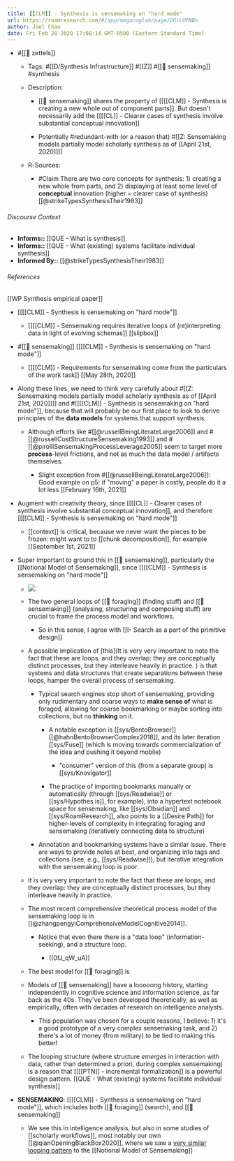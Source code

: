 ```yaml
---
title: [[CLM]] - Synthesis is sensemaking on "hard mode"
url: https://roamresearch.com/#/app/megacoglab/page/OGrLUPNBn
author: Joel Chan
date: Fri Feb 28 2020 17:08:14 GMT-0500 (Eastern Standard Time)
---
```


- #[[🌲 zettels]]

    - Tags: #[[D/Synthesis Infrastructure]] #[[Z]] #[[🧱 sensemaking]] #synthesis

    - Description:

        - [[🧱 sensemaking]] shares the property of [[[[CLM]] - Synthesis is creating a new whole out of component parts]]. But doesn't necessarily add the [[[[CL]] - Clearer cases of synthesis involve substantial conceptual innovation]]

        - Potentially #redundant-with (or a reason that) #[[Z: Sensemaking models partially model scholarly synthesis as of [[April 21st, 2020]]]]

    - R-Sources:

        - #Claim There are two core concepts for synthesis: 1) creating a new whole from parts, and 2) displaying at least some level of __conceptual__ innovation (higher = clearer case of synthesis) [[@strikeTypesSynthesisTheir1983]]

###### Discourse Context

- **Informs::** [[QUE - What is synthesis]]
- **Informs::** [[QUE - What (existing) systems facilitate individual synthesis]]
- **Informed By::** [[@strikeTypesSynthesisTheir1983]]

###### References

[[WP Synthesis empirical paper]]

- [[[[CLM]] - Synthesis is sensemaking on "hard mode"]]

    - [[[[CLM]] - Sensemaking requires iterative loops of (re)interpreting data in light of evolving schemas]]
[[slipbox]]

- #[[🧱 sensemaking]] [[[[CLM]] - Synthesis is sensemaking on "hard mode"]]

    - [[[[CLM]] - Requirements for sensemaking come from the particulars of the work task]]
[[May 28th, 2020]]

- Along these lines, we need to think very carefully about #[[Z: Sensemaking models partially model scholarly synthesis as of [[April 21st, 2020]]]] and #[[[[CLM]] - Synthesis is sensemaking on "hard mode"]], because that will probably be our first place to look to derive principles of the **data models** for systems that support synthesis.

    - Although efforts like #[[@russellBeingLiterateLarge2006]] and #[[@russellCostStructureSensemaking1993]] and #[[@pirolliSensemakingProcessLeverage2005]] seem to target more **__process__**-level frictions, and not as much the data model / artifacts themselves.

        - Slight exception from #[[@russellBeingLiterateLarge2006]]: Good example on p5: if "moving" a paper is costly, people do it a lot less
[[February 16th, 2021]]

- Augment with creativity theory, since [[[[CL]] - Clearer cases of synthesis involve substantial conceptual innovation]], and therefore [[[[CLM]] - Synthesis is sensemaking on "hard mode"]]

    - [[context]] is critical, because we never want the pieces to be frozen: might want to to [[chunk decomposition]], for example
[[September 1st, 2021]]

- Super important to ground this in [[🧱 sensemaking]], particularly the [[Notional Model of Sensemaking]], since [[[[CLM]] - Synthesis is sensemaking on "hard mode"]]

    - ![](https://firebasestorage.googleapis.com/v0/b/firescript-577a2.appspot.com/o/imgs%2Fapp%2Fmegacoglab%2F2TXHJGm5qe?alt=media&token=767a65e3-cc23-41ae-98e0-ed1e74edcbcd)

    - The two general loops of [[🧱 foraging]] (finding stuff) and [[🧱 sensemaking]] (analysing, structuring and composing stuff) are crucial to frame the process model and workflows.

        - So in this sense, I agree with [[I- Search as a part of the primitive design]]

    - A possible implication of [this](It is very very important to note the fact that these are loops, and they overlap: they are conceptually distinct processes, but they interleave heavily in practice. ) is that systems and data structures that create separations between these loops, hamper the overall process of sensemaking.

        - Typical search engines stop short of sensemaking, providing only rudimentary and coarse ways to **make sense of** what is foraged, allowing for coarse bookmarking or maybe sorting into collections, but no **thinking** on it.

            - A notable exception is [[sys/BentoBrowser]] [[@hahnBentoBrowserComplex2018]], and its later iteration [[sys/Fuse]] (which is moving towards commercialization of the idea and pushing it beyond mobile)

                - "consumer" version of this (from a separate group) is [[sys/Knovigator]]

            - The practice of importing bookmarks manually or automatically (through [[sys/Readwise]] or [[sys/Hypothes.is]], for example), into a hypertext notebook space for sensemaking, like [[sys/Obsidian]] and [[sys/RoamResearch]], also points to a [[Desire Path]] for higher-levels of complexity in integrating foraging and sensemaking (iteratively connecting data to structure)

        - Annotation and bookmarking systems have a similar issue. There are ways to provide notes at best, and organizing into tags and collections (see, e.g., [[sys/Readwise]]), but iterative integration with the sensemaking loop is poor.

    - It is very very important to note the fact that these are loops, and they overlap: they are conceptually distinct processes, but they interleave heavily in practice.

    - The most recent comprehensive theoretical process model of the sensemaking loop is in [[@zhangpengyiComprehensiveModelCognitive2014]].

        - Notice that even there there is a "data loop" (information-seeking), and a structure loop.

            - ((0fJ_qW_uA))

    - The best model for [[🧱 foraging]] is

    - Models of [[🧱 sensemaking]] have a looooong history, starting independently in cognitive science and information science, as far back as the 40s. They've been developed theoretically, as well as empirically, often with decades of research on intelligence analysts.

        - This population was chosen for a couple reasons, I believe: 1) it's a good prototype of a very complex sensemaking task, and 2) there's a lot of money (from military) to be tied to making this better!

    - The looping structure (where structure *emerges* in interaction with data, rather than determined a priori, during complex sensemaking) is a reason that [[[[PTN]] - incremental formalization]] is a powerful design pattern.
[[QUE - What (existing) systems facilitate individual synthesis]]

- **SENSEMAKING**: [[[[CLM]] - Synthesis is sensemaking on "hard mode"]], which includes both [[🧱 foraging]] (search), and [[🧱 sensemaking]]

    - We see this in intelligence analysis, but also in some studies of [[scholarly workflows]], most notably our own [[@qianOpeningBlackBox2020]], where we saw a [very similar looping pattern](![](https://firebasestorage.googleapis.com/v0/b/firescript-577a2.appspot.com/o/imgs%2Fapp%2Fmegacoglab%2FTyrIIDkvzA.png?alt=media&token=7b755a9e-2446-4b70-91de-831774d83b7f)) to the [[Notional Model of Sensemaking]]

